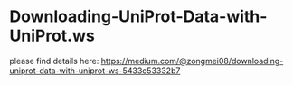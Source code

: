 # Downloading-UniProt-Data-with-UniProt.ws

please find details here: https://medium.com/@zongmei08/downloading-uniprot-data-with-uniprot-ws-5433c53332b7
